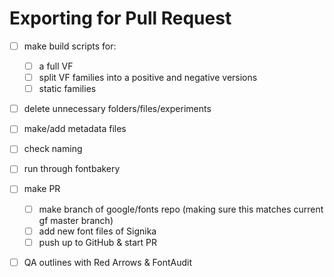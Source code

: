 # Exporting for Pull Request


- [ ] make build scripts for:
  - [ ] a full VF
  - [ ] split VF families into a positive and negative versions
  - [ ] static families

- [ ] delete unnecessary folders/files/experiments

- [ ] make/add metadata files

- [ ] check naming
- [ ] run through fontbakery


- [ ] make PR
  - [ ] make branch of google/fonts repo (making sure this matches current gf master branch)
  - [ ] add new font files of Signika
  - [ ] push up to GitHub & start PR

- [ ] QA outlines with Red Arrows & FontAudit